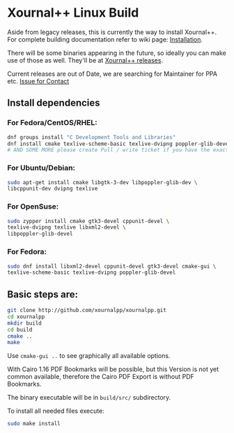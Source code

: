 # Xournal++ Linux Build

Aside from legacy releases, this is currently the way to install Xournal++. For complete building documentation refer to wiki page:
[Installation](https://github.com/xournalpp/xournalpp/wiki/Installing).

There will be some binaries appearing in the future, so ideally you can make use of those as well.
They'll be at [Xournal++ releases](https://github.com/xournalpp/xournalpp/releases).

Current releases are out of Date, we are searching for Maintainer for PPA etc.
[Issue for Contact](https://github.com/xournalpp/xournalpp/issues/176)


## Install dependencies
### For Fedora/CentOS/RHEL:
````bash
dnf groups install "C Development Tools and Libraries"
dnf install cmake texlive-scheme-basic texlive-dvipng poppler-glib-devel
# AND SOME MORE please create Pull / write ticket if you have the exact dependencies
````

### For Ubuntu/Debian:
````bash
sudo apt-get install cmake libgtk-3-dev libpoppler-glib-dev \
libcppunit-dev dvipng texlive 
````

### For OpenSuse:
```bash
sudo zypper install cmake gtk3-devel cppunit-devel \
texlive-dvipng texlive libxml2-devel \
libpoppler-glib-devel
```

### For Fedora:
```bash
sudo dnf install libxml2-devel cppunit-devel gtk3-devel cmake-gui \
texlive-scheme-basic texlive-dvipng poppler-glib-devel
```

## Basic steps are:
````bash
git clone http://github.com/xournalpp/xournalpp.git
cd xournalpp
mkdir build
cd build
cmake ..
make
````

Use `cmake-gui ..` to see graphically all available options.

With Cairo 1.16 PDF Bookmarks will be possible, but this Version is not yet
common available, therefore the Cairo PDF Export is without PDF Bookmarks.

The binary executable will be in `build/src/` subdirectory.

To install all needed files execute:
```bash
sudo make install
```

